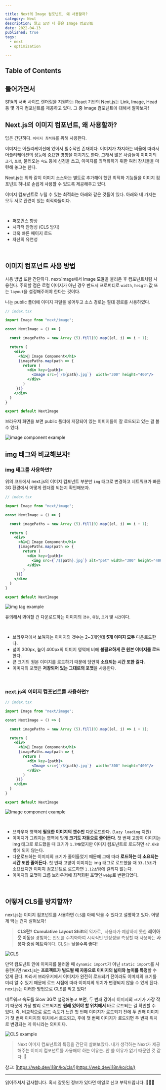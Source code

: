 ```yaml
---

title: Next의 Image 컴포넌트, 왜 사용할까?
category: Next
description: 알고 쓰면 더 좋은 Image 컴포넌트
date: 2022-04-13
published: true
tags: 
  - next
  - optimization

---
```


## Table of Contents

## 들어가면서

SPA의 서버 사이드 렌더링을 지원하는 React 기반의 Next.js는 Link, Image, Head 등 몇 가지 컴포넌트를 제공하고 있다. 그 중 Image 컴포넌트에 대해서 알아보자!

## Next.js의 이미지 컴포넌트, 왜 사용할까?

답은 간단하다. `이미지 최적화`를 위해 사용한다.

이미지는 어플리케이션에 있어서 필수적인 존재이다. 이미지가 차지하는 비율에 따라서 어플리케이션의 성능에 중요한 영향을 끼치기도 한다. 그래서 많은 사람들이 이미지의 `크기`, `포맷`, 불러오는 `속도` 등에 신경을 쓰고, 이미지를 최적화하기 위한 여러 장치들을 마련해 놓고는 한다.

Next.js는 위와 같이 이미지 소스와는 별도로 추가해야 했던 최적화 기능들을 이미지 컴포넌트 하나로 손쉽게 사용할 수 있도록 제공해주고 있다.

이미지 컴포넌트로 누릴 수 있는 최적화는 아래와 같은 것들이 있다. 아래와 네 가지는 모두 서로 관련이 있는 최적화들이다.

<br/>

- 퍼포먼스 향상
- 시각적 안정성 (CLS 방지)
- 더욱 빠른 페이지 로드
- 자산의 유연성

<br/>

## 이미지 컴포넌트 사용 방법

사용 방법 또한 간단하다. next/image에서 Image 모듈을 불러온 후 컴포넌트처럼 사용한다. 주의할 점은 로컬 이미지가 아닌 경우 반드시 프로퍼티로 `width`, `heigth` 값 또는 `layout`을 설정해주어야 한다는 것이다.

나는 public 폴더에 이미지 파일을 넣어두고 소스 경로는 절대 경로를 사용하였다.

```jsx
// index.tsx

import Image from "next/image";

const NextImage = () => {

  const imagePaths = new Array (5).fill(0).map((el, i) => i + 1);

  return (
    <div>
      <h1>🌳 Image Component</h1>
      {imagePaths.map(path => {
        return (
          <div key={path}>
            <Image src={`/${path}.jpg`}  width="300" height="400"/>
          </div>
        )
     })}
    </div>
  )
}

export default NextImage
```

브라우저 화면을 보면 public 폴더에 저장되어 있는 이미지들이 잘 로드되고 있는 걸 볼 수 있다.

![image component example](https://img1.daumcdn.net/thumb/R1280x0/?scode=mtistory2&fname=https%3A%2F%2Fk.kakaocdn.net%2Fdn%2FbgEinN%2FbtrzkyIKZId%2F2tmXCeKczaTGzjn6xVJZjk%2Fimg.png)

## img 태그와 비교해보자!

### img 태그를 사용하면?

위의 코드에서 next.js의 이미지 컴포넌트 부분만 `img` 태그로 변경하고 네트워크가 빠른 3G 환경에서 어떻게 렌더링 되는지 확인해보자.

```jsx
// index.tsx

import Image from "next/image";

const NextImage = () => {

  const imagePaths = new Array (5).fill(0).map((el, i) => i + 1);

  return (
    <div>
      <h1>🌳 Image Component</h1>
      {imagePaths.map(path => {
        return (
          <div key={path}>
            <img src={`/${path}.jpg`} alt="pet" width="300" height="400" />
          </div>
        )
     })}
    </div>
  )
}

export default NextImage
```

![img tag example](https://img1.daumcdn.net/thumb/R1280x0/?scode=mtistory2&fname=https%3A%2F%2Fk.kakaocdn.net%2Fdn%2FbTJim7%2FbtrzhrdlWHl%2F1aNeMCAyICK1wTQwke1380%2Fimg.png)

유의해서 봐야할 건 다운로드하는 이미지의 `갯수`, `유형`, `크기` 및 `시간`이다.

<br/>

- 브라우저에서 보여지는 이미지의 갯수는 2~3개인데 **5개 이미지 모두** 다운로드한다.
- 넓이 300px, 높이 400px의 이미지 영역에 비해 **불필요하게 큰 원본 이미지를 로드**한다.
- 큰 크기의 원본 이미지를 로드하기 때문에 당연히 **소요되는 시간 또한 길다.**
- 이미지의 포맷은 **저장되어 있는 그대로의 포맷**을 사용한다.

<br/>

### next.js의 이미지 컴포넌트를 사용하면?

```jsx
// index.tsx

import Image from "next/image";

const NextImage = () => {

  const imagePaths = new Array (5).fill(0).map((el, i) => i + 1);

  return (
    <div>
      <h1>🌳 Image Component</h1>
      {imagePaths.map(path => {
        return (
          <div key={path}>
            <Image src={`/${path}.jpg`}  width="300" height="400"/>
          </div>
        )
     })}
    </div>
  )
}

export default NextImage
```

![Image component example](https://img1.daumcdn.net/thumb/R1280x0/?scode=mtistory2&fname=https%3A%2F%2Fk.kakaocdn.net%2Fdn%2F3Xpha%2Fbtrzj0FxmPh%2FB0jksFcpb7g6aFx7xKiDDk%2Fimg.png)

<br/>

- 브라우저 영역에 **필요한 이미지의 갯수만** 다운로드한다. (`lazy loading` 지원)
- 이미지가 그려지는 영역에 맞게 **크기도 자동으로 줄어든다**. 첫 번째 고양이 이미지는 img 태그로 로드했을 때 크기가 `1.7MB`였지만 이미지 컴포넌트로 로드하면 `47.6kB`밖에 되지 않는다.
- 다운로드하는 이미지의 크기가 줄어들었기 때문에 그에 따라 **로드하는 데 소요되는 시간 또한 줄어든다.** 첫 번째 고양이 이미지는 img 태그로 로드했을 때 `33.13초`가 소요됐지만 이미지 컴포넌트로 로드하면 `1.12초`밖에 걸리지 않는다.
- 이미지의 포맷이 크롬 브라우저에 최적화된 포맷인 `webp`로 변환되었다.

<br/>

## 어떻게 CLS를 방지할까?

next.js는 이미지 컴포넌트를 사용하면 `CLS`를 아예 막을 수 있다고 설명하고 있다. 어떻게 막는 건지 살펴보자!

> **CLS란?**
> **Cumulative Layout Shift**의 약자로,  사용자가 예상하지 못한 **레이아웃 이동**을 경험하는 빈도를 수치화하여 시각적인 안정성을 측정할 때 사용하는 **사용자 중심 메트릭**이다. CLS는 **낮을수록 좋다!**

![CLS](https://img1.daumcdn.net/thumb/R1280x0/?scode=mtistory2&fname=https%3A%2F%2Fk.kakaocdn.net%2Fdn%2Fbdl3Ed%2FbtrzNCKhf1b%2FWx7NXYUhdxuLHLxSSr9mO0%2Fimg.jpg)

만약 컴포넌트 안에 이미지를 불러올 때 `dynamic import`가 아닌 `static import`를 사용한다면 next.js는 **프로젝트가 빌드될 때 자동으로 이미지의 넓이와 높이를 특정**할 수 있게 된다. 따라서 브라우저에서 이미지가 완전히 로드되기 전이라도 이미지의 크기를 미리 알 수 있기 때문에 로드 시점에 따라 이미지의 위치가 변경되지 않을 수 있게 된다. next.js는 이러한 방법으로 CLS를 막고 있다!

네트워크 속도를 Slow 3G로 설정해놓고 보면, 두 번째 강아지 이미지의 크기가 가장 작기 때문에 가장 빨리 로드되지만 **원래 있어야 할 위치에서** 바로 로드되는 걸 확인할 수 있다. 즉, 비교적으로 로드 속도가 느린 첫 번째 이미지가 로드되기 전에 두 번째 이미지가 첫 번째 이미지의 위치에서 로드되고, 후에 첫 번째 이미지가 로드되면 두 번째 위치로 변경되는 게 아니라는 의미이다.

![CLS example](https://k.kakaocdn.net/dn/8YM1b/btrzKczwvPT/KotaJVm30hSbQsC4k6EOr1/img.gif)

> Next 이미지 컴포넌트의 특징을 간단히 살펴보았다. 내가 생각하는 Next가 제공해주는 이미지 컴포넌트를 사용해야 하는 이유는..안 쓸 이유가 없기 때문인 것 같다. 😬

참고: [https://web.dev/i18n/ko/cls/](https://web.dev/i18n/ko/cls/)

---

읽어주셔서 감사합니다. 혹시 잘못된 정보가 있다면 메일로 신고 부탁드립니다. 🙇🏻‍♀️
